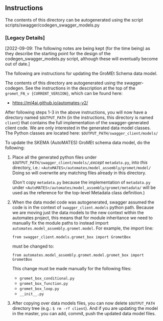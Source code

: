 ## Instructions

The contents of this directory can be autogenerated using the script 
scripts/swagger/codegen_swagger_models.py

### [Legacy Details]

[2022-09-09: The following notes are being kept (for the time being) as they 
describe the starting point for the design of the codegen_swagger_models.py 
script, although these will eventually become out of date.]

The following are instructions for updating the GroMEt Schema data model.

The contents of this directory are autogenerated using the swagger-codegen. 
See the instructions in the description at the top of the `gromet_FN_v
{CURRENT_VERSION}`, which can be found here:
- https://ml4ai.github.io/automates-v2/

After following steps 1-3 in the above instructions, you will now have a 
directory named `$OUTPUT_PATH` (in the instructions, this directory is 
named `client`) that contains the full implementation of the 
swagger-generated client code. We are only interested in the generated data 
model classes. The Python classes are located here: 
`$OUTPUT_PATH/swagger_client/models/`

To update the SKEMA (AutoMATES) GroMEt schema data model, do the following:

1. Place all the generated python files under 
   `$OUTPUT_PATH/swagger_client/models/`,_except_ `metadata.py`, into _this_ 
   directory, i.e.:
   `<AutoMATES>/automates/model_assembly/gromet/model/`
   Doing so will overwrite any matching files already in this directory.
   
   (Don't copy `metadata.py` because the implementation of `metadata.py` under 
   `<AutoMATES>/automates/model_assembly/gromet/metadata/` will be used as 
   the reference for the top-level Metadata class definition.)

2. When the data model code was autogenerated, swagger assumed the code 
   is in the context of `swagger_client.models` python path. Because we are 
   moving just the data models to the new context within the automates project, 
   this means that for module inheritance we need to manually fix the module 
   paths to instead import `automates.model_assembly.gromet.model`. For 
   example, the import line:
      ```
      from swagger_client.models.gromet_box import GrometBox
      ```
   must be changed to:
      ```
      from automates.model_assembly.gromet.model.gromet_box import GrometBox
      ```
   This change must be made manually for the following files:
   - `gromet_box_conditional.py`
   - `gromet_box_function.py`
   - `gromet_box_loop.py`
   - `__init__.py`

4. After copying over data models files, you can now delete `$OUTPUT_PATH` 
   directory tree (e.g.: `$ rm -rf client`).
   And if you are updating the model in the master, you can add, commit, 
   push the updated data model files.

